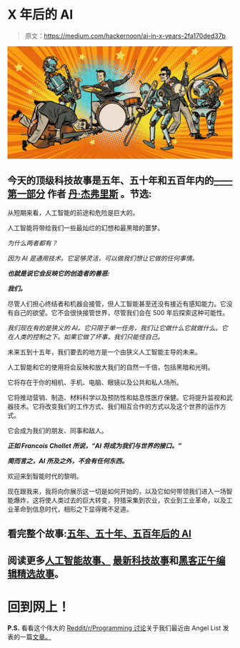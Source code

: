 # X 年后的 AI

> 原文：<https://medium.com/hackernoon/ai-in-x-years-2fa170ded37b>

![](img/92b79345225c4f3cc54a0c73bf629ccb.png)

## 今天的顶级科技故事是五年、五十年和五百年内的[**——第一部分**](https://hackernoon.com/ai-in-five-fifty-and-five-hundred-years-part-one-e630058b547f) 作者 [**丹·杰弗里斯**](https://hackernoon.com/@dan.jeffries) **。节选:**

从短期来看，人工智能的前途和危险是巨大的。

人工智能将带给我们一些最灿烂的幻想和最黑暗的噩梦。

*为什么两者都有？*

*因为 AI 是通用技术。它足够灵活，可以做我们想让它做的任何事情。*

***也就是说它会反映它的创造者的善恶:***

***我们。***

尽管人们担心终结者和机器会接管，但人工智能甚至还没有接近有感知能力。它没有自己的欲望。它不会很快接管世界，尽管我们会在 500 年后探索这种可能性。

*我们现在有的是狭义的 AI。它只限于单一任务，我们让它做什么它就做什么。它在人类的控制之下。如果它做了坏事，我们只能怪自己。*

未来五到十五年，我们要去的地方是一个由狭义人工智能主导的未来。

人工智能和它的使用将会反映和放大我们的自然一千倍，包括黑暗和光明。

它将存在于你的相机、手机、电脑、眼镜以及公共和私人场所。

它将推动营销、制造、材料科学以及预防性和姑息性医疗保健。它将提升监视和武器技术。它将改变我们的工作方式、我们相互合作的方式以及这个世界的运作方式。

它会成为我们的朋友、同事和敌人。

***正如 Francois Chollet 所说，“AI 将成为我们与世界的接口。”***

***简而言之，AI 所及之外，不会有任何东西。***

欢迎来到智能时代的黎明。

现在跟我来，我将向你展示这一切是如何开始的，以及它如何带领我们进入一场智能爆炸，这将使人类过去的巨大转变，狩猎采集到农业，农业到工业革命，以及工业革命到信息时代，相形之下显得微不足道。

## 看完整个故事:[五年、五十年、五百年后的 AI](https://hackernoon.com/ai-in-five-fifty-and-five-hundred-years-part-one-e630058b547f)

## 阅读更多[人工智能故事、](https://hackernoon.com/artificial-intelligence/home) [最新科技故事](https://hackernoon.com/latest-tech-stories/home)和[黑客正午编辑精选故事](https://hackernoon.com/editors-top-tech-stories/home)。

# 回到网上！

**P.S.** 看看这个伟大的 [Reddit/r/Programming 讨论](https://www.reddit.com/r/programming/comments/bgw2a3/your_cs_degree_wont_prepare_you_for_angry_users/)关于我们最近由 Angel List 发表的一篇[文章。](https://hackernoon.com/your-cs-degree-wont-prepare-you-for-angry-users-legacy-code-or-the-whims-of-other-engineers-64a43595ec63)